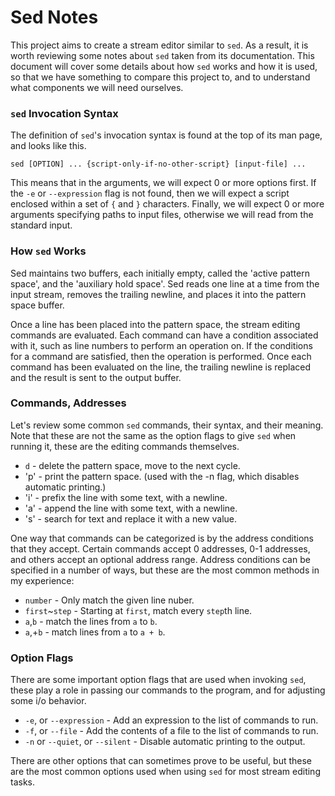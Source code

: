 # Sed Notes

This project aims to create a stream editor similar to `sed`. As a result, it
is worth reviewing some notes about `sed` taken from its documentation. This
document will cover some details about how `sed` works and how it is used, so
that we have something to compare this project to, and to understand what
components we will need ourselves.

### `sed` Invocation Syntax

The definition of `sed`'s invocation syntax is found at the top of its man
page, and looks like this.

```
sed [OPTION] ... {script-only-if-no-other-script} [input-file] ...
```

This means that in the arguments, we will expect 0 or more options first. If
the `-e` or `--expression` flag is not found, then we will expect a script
enclosed within a set of `{` and `}` characters. Finally, we will expect
0 or more arguments specifying paths to input files, otherwise we will read
from the standard input.

### How `sed` Works

Sed maintains two buffers, each initially empty, called the 'active pattern
space', and the 'auxiliary hold space'. Sed reads one line at a time from the
input stream, removes the trailing newline, and places it into the pattern
space buffer.

Once a line has been placed into the pattern space, the stream editing commands
are evaluated. Each command can have a condition associated with it, such as
line numbers to perform an operation on. If the conditions for a command are
satisfied, then the operation is performed. Once each command has been
evaluated on the line, the trailing newline is replaced and the result is sent
to the output buffer.

### Commands, Addresses

Let's review some common `sed` commands, their syntax, and their meaning. Note
that these are not the same as the option flags to give `sed` when running it,
these are the editing commands themselves.

*  `d` - delete the pattern space, move to the next cycle.
*  'p' - print the pattern space. (used with the -n flag, which disables automatic printing.)
*  'i' - prefix the line with some text, with a newline.
*  'a' - append the line with some text, with a newline.
*  's' - search for text and replace it with a new value.

One way that commands can be categorized is by the address conditions that they
accept. Certain commands accept 0 addresses, 0-1 addresses, and others accept
an optional address range. Address conditions can be specified in a number of
ways, but these are the most common methods in my experience:

*  `number` - Only match the given line nuber.
*  `first`~`step` - Starting at `first`, match every `step`th line.
*  `a`,`b` - match the lines from `a` to `b`.
*  `a`,+`b` - match lines from `a` to `a + b`.

### Option Flags

There are some important option flags that are used when invoking `sed`, these
play a role in passing our commands to the program, and for adjusting some
i/o behavior.

*  `-e`, or `--expression` - Add an expression to the list of commands to run.
*  `-f`, or `--file` - Add the contents of a file to the list of commands to run.
*  `-n` or `--quiet`, or `--silent` - Disable automatic printing to the output.

There are other options that can sometimes prove to be useful, but these are
the most common options used when using `sed` for most stream editing tasks.
